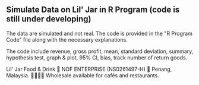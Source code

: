 ## Simulate Data on Lil’ Jar in R Program (code is still under developing)
The data are simulated and not real. The code is provided in the "R Program Code" file along with the necessary explanations.

The code include revenue, gross profit, mean, standard deviation, summary, hypothesis test, graph & plot, 95% CI, bias, track number of return goods.

Lil’ Jar
Food & Drink
🏪 NOF ENTERPRISE (NS0261497-H)
📍 Penang, Malaysia.
🫱🏻‍🫲🏼 Wholesale available for cafés and restaurants.

